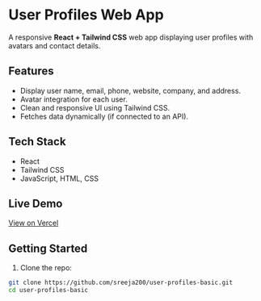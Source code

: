 # User Profiles Web App

A responsive **React + Tailwind CSS** web app displaying user profiles with avatars and contact details.

## Features
- Display user name, email, phone, website, company, and address.
- Avatar integration for each user.
- Clean and responsive UI using Tailwind CSS.
- Fetches data dynamically (if connected to an API).

## Tech Stack
- React
- Tailwind CSS
- JavaScript, HTML, CSS

## Live Demo
[View on Vercel](https://user-profiles-basic-7aw1czen4-sreeja-gunnams-projects.vercel.app)

## Getting Started
1. Clone the repo:
```bash
git clone https://github.com/sreeja200/user-profiles-basic.git
cd user-profiles-basic
